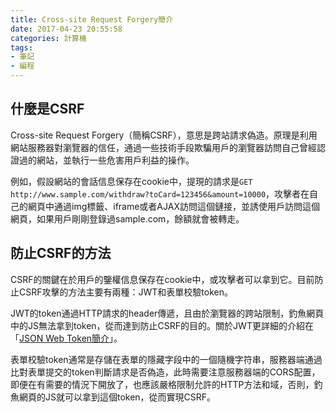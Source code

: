 ```yaml
---
title: Cross-site Request Forgery簡介
date: 2017-04-23 20:55:58
categories: 計算機
tags:
- 筆記
- 編程
---
```


## 什麼是CSRF

Cross-site Request Forgery（簡稱CSRF），意思是跨站請求偽造。原理是利用網站服務器對瀏覽器的信任，通過一些技術手段欺騙用戶的瀏覽器訪問自己曾經認證過的網站，並執行一些危害用戶利益的操作。

例如，假設網站的會話信息保存在cookie中，提現的請求是`GET http://www.sample.com/withdraw?toCard=123456&amount=10000`，攻擊者在自己的網頁中通過img標籤、iframe或者AJAX訪問這個鏈接，並誘使用戶訪問這個網頁，如果用戶剛剛登錄過sample.com，餘額就會被轉走。

## 防止CSRF的方法

CSRF的關鍵在於用戶的鑒權信息保存在cookie中，或攻擊者可以拿到它。目前防止CSRF攻擊的方法主要有兩種：JWT和表單校驗token。

JWT的token通過HTTP請求的header傳遞，且由於瀏覽器的跨站限制，釣魚網頁中的JS無法拿到token，從而達到防止CSRF的目的。關於JWT更詳細的介紹在「[JSON Web Token簡介](/post/introduction-of-json-web-token/)」。

表單校驗token通常是存儲在表單的隱藏字段中的一個隨機字符串，服務器端通過比對表單提交的token判斷請求是否偽造，此時需要注意服務器端的CORS配置，即便在有需要的情況下開放了，也應該嚴格限制允許的HTTP方法和域，否則，釣魚網頁的JS就可以拿到這個token，從而實現CSRF。


